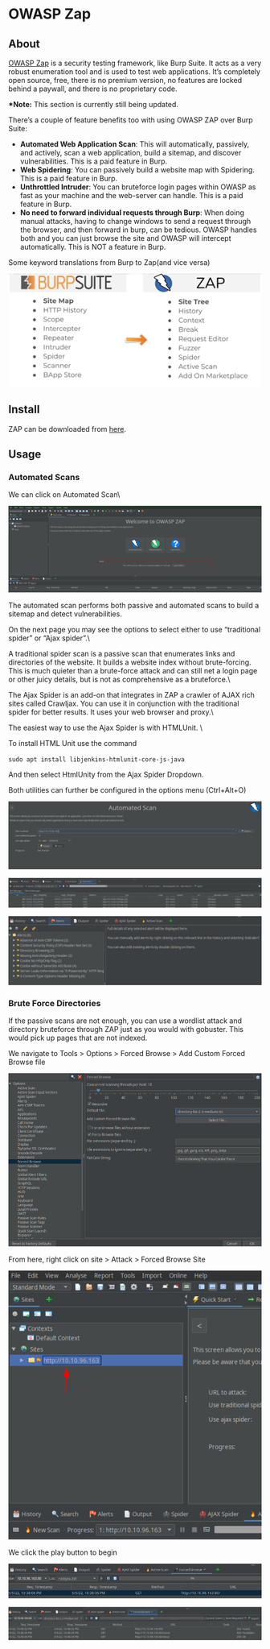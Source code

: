 # OWASP Zap

## About

[OWASP Zap](https://www.zaproxy.org/) is a security testing framework, like Burp Suite. It acts as a very robust enumeration tool and is used to test web applications. It’s completely open source, free, there is no premium version, no features are locked behind a paywall, and there is no proprietary code.

**\*Note:** This section is currently still being updated.

There’s a couple of feature benefits too with using OWASP ZAP over Burp Suite:

* **Automated Web Application Scan**: This will automatically, passively, and actively, scan a web application, build a sitemap, and discover vulnerabilities. This is a paid feature in Burp.&#x20;
* **Web Spidering**: You can passively build a website map with Spidering. This is a paid feature in Burp.
* **Unthrottled Intruder**: You can bruteforce login pages within OWASP as fast as your machine and the web-server can handle. This is a paid feature in Burp.
* **No need to forward individual requests through Burp**: When doing manual attacks, having to change windows to send a request through the browser, and then forward in burp, can be tedious. OWASP handles both and you can just browse the site and OWASP will intercept automatically. This is NOT a feature in Burp.&#x20;

Some keyword translations from Burp to Zap(and vice versa)

![](<../../../.gitbook/assets/image (54).png>)

## Install

ZAP can be downloaded from [here](https://www.zaproxy.org/download/).

## Usage

### Automated Scans

We can click on Automated Scan\


![](<../../../.gitbook/assets/image (411).png>)

The automated scan performs both passive and automated scans to build a sitemap and detect vulnerabilities.

On the next page you may see the options to select either to use “traditional spider” or “Ajax spider”.\


A traditional spider scan is a passive scan that enumerates links and directories of the website. It builds a website index without brute-forcing. This is much quieter than a brute-force attack and can still net a login page or other juicy details, but is not as comprehensive as a bruteforce.\


The Ajax Spider is an add-on that integrates in ZAP a crawler of AJAX rich sites called Crawljax. You can use it in conjunction with the traditional spider for better results. It uses your web browser and proxy.\


The easiest way to use the Ajax Spider is with HTMLUnit. \


To install HTML Unit use the command

`sudo apt install libjenkins-htmlunit-core-js-java`

And then select HtmlUnity from the Ajax Spider Dropdown.&#x20;

Both utilities can further be configured in the options menu (Ctrl+Alt+O)

![](../../../.gitbook/assets/image.png)

![](<../../../.gitbook/assets/image (396).png>)

![](<../../../.gitbook/assets/image (409).png>)

### Brute Force Directories

If the passive scans are not enough, you can use a wordlist attack and directory bruteforce through ZAP just as you would with gobuster. This would pick up pages that are not indexed.

We navigate to Tools > Options > Forced Browse > Add Custom Forced Browse file

![](<../../../.gitbook/assets/image (417).png>)

From here, right click on site > Attack > Forced Browse Site

![](<../../../.gitbook/assets/image (448).png>)

We click the play button to begin

![](<../../../.gitbook/assets/image (295).png>)

![](<../../../.gitbook/assets/image (14).png>)
